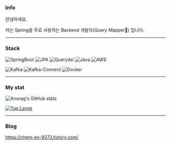 

### Info
  
안녕하세요.

저는 Spring을 주로 사용하는 Backend 개발자(Query Mapper:rofl:) 입니다.

<hr/>

### Stack
![SpringBoot](https://img.shields.io/badge/springboot-6DB33F?style=for-the-badge&logo=springboot&logoColor=white)
![JPA](https://img.shields.io/badge/jpa-6DB33F?style=for-the-badge&logo=spring&logoColor=white)
![Querydsl](https://img.shields.io/badge/querydsl-6DB33F?style=for-the-badge&logo=mysql&logoColor=white)
![Java](https://img.shields.io/badge/java-%23ED8B00.svg?style=for-the-badge&logo=java&logoColor=white)
![AWS](https://img.shields.io/badge/AWS-%23FF9900.svg?style=for-the-badge&logo=amazon-aws&logoColor=white)


![Kafka](https://img.shields.io/badge/kafka-231F20?style=for-the-badge&logo=Apache-Kafka&logoColor=white)
![Kafka-Connect](https://img.shields.io/badge/kafkaConnect-231F20.svg?style=for-the-badge&logo=Apache-Kafka&logoColor=white)
![Docker](https://img.shields.io/badge/docker-2496ED?style=for-the-badge&logo=docker&logoColor=white)


<hr/>


### My stat
![Anurag's GitHub stats](https://github-readme-stats.vercel.app/api?username=RefinedStone&&show_icons=true&theme=transparent)




[![Top Langs](https://github-readme-stats.vercel.app/api/top-langs/?username=RefinedStone&&hide=javascript,html,SCSS,CSS,PHP&layout=compact)](https://github.com/RefinedStone/github-readme-stats)  




<hr/>


### Blog
https://chem-en-9273.tistory.com/
